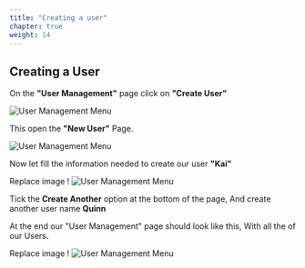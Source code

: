 ```yaml
---
title: "Creating a user"
chapter: true
weight: 14
---
```


## Creating a User
On the **"User Management"** page click on **"Create User"**

![User Management Menu](/images/10_Getting_Started/User_mgmt_main_create_usr.png)

This open the **"New User"** Page.

![User Management Menu](/images/10_Getting_Started/New_User_Page_empty.png) 

Now let fill the information needed to create our user **"Kai"**

Replace image !
![User Management Menu](/images/10_Getting_Started/New_User_Page_filled.png)

Tick the **Create Another** option at the bottom of the page,
And create another user name **Quinn**

At the end our "User Management" page should look like this,
With all the of our Users.

Replace image !
![User Management Menu](/images/10_Getting_Started/User_mgmt_with_users.png)